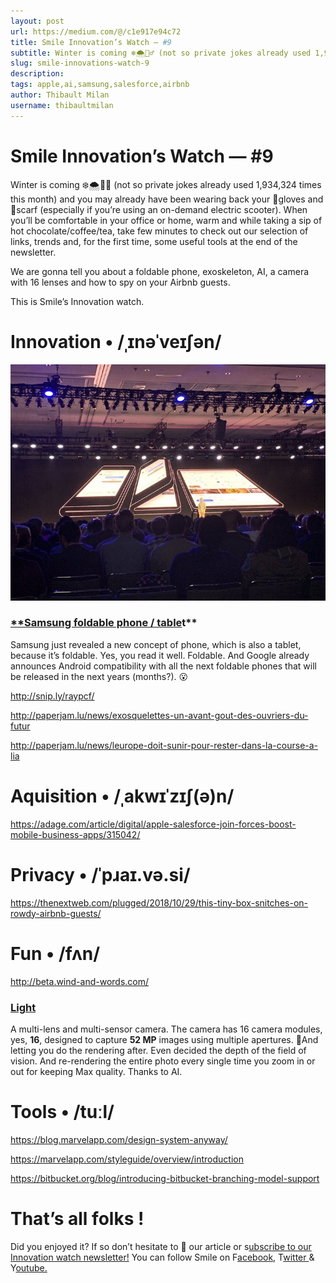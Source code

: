 ```yaml
---
layout: post
url: https://medium.com/@/c1e917e94c72
title: Smile Innovation’s Watch — #9
subtitle: Winter is coming ❄️🌨🧟‍♂️ (not so private jokes already used 1,934,324 times this month) and you may already have been wearing back your…
slug: smile-innovations-watch-9
description: 
tags: apple,ai,samsung,salesforce,airbnb
author: Thibault Milan
username: thibaultmilan
---
```


# Smile Innovation’s Watch — #9

Winter is coming ❄️🌨🧟‍♂️ (not so private jokes already used 1,934,324 times this month) and you may already have been wearing back your 🧤gloves and 🧣scarf (especially if you’re using an on-demand electric scooter). When you’ll be comfortable in your office or home, warm and while taking a sip of hot chocolate/coffee/tea, take few minutes to check out our selection of links, trends and, for the first time, some useful tools at the end of the newsletter.

We are gonna tell you about a foldable phone, exoskeleton, AI, a camera with 16 lenses and how to spy on your Airbnb guests.

This is Smile’s Innovation watch.

# Innovation • /ˌɪnəˈveɪʃən/

![](/assets/images/posts/0*wQQK0m4ywFKEHKB9)

### [**Samsung foldable phone / table](https://twitter.com/i/moments/1060537701991137280?utm_campaign=Smile%20Innovation%27s%20Watch&utm_medium=email&utm_source=Revue%20newsletter)t**

Samsung just revealed a new concept of phone, which is also a tablet, because it’s foldable. Yes, you read it well. Foldable. And Google already announces Android compatibility with all the next foldable phones that will be released in the next years (months?). 😮

http://snip.ly/raypcf/

http://paperjam.lu/news/exosquelettes-un-avant-gout-des-ouvriers-du-futur

http://paperjam.lu/news/leurope-doit-sunir-pour-rester-dans-la-course-a-lia

# Aquisition • /ˌakwɪˈzɪʃ(ə)n/

https://adage.com/article/digital/apple-salesforce-join-forces-boost-mobile-business-apps/315042/

# Privacy • /ˈpɹaɪ.və.si/

https://thenextweb.com/plugged/2018/10/29/this-tiny-box-snitches-on-rowdy-airbnb-guests/

# Fun • /fʌn/

http://beta.wind-and-words.com/

### [Light](https://light.co/?utm_campaign=Smile%20Innovation%27s%20Watch&utm_medium=email&utm_source=Revue%20newsletter)

A multi-lens and multi-sensor camera. The camera has 16 camera modules, yes, **16**, designed to capture **52 MP** images using multiple apertures. 📸And letting you do the rendering after. Even decided the depth of the field of vision. And re-rendering the entire photo every single time you zoom in or out for keeping Max quality. Thanks to AI.

# Tools • /tuːl/

https://blog.marvelapp.com/design-system-anyway/

https://marvelapp.com/styleguide/overview/introduction

https://bitbucket.org/blog/introducing-bitbucket-branching-model-support

# That’s all folks !

Did you enjoyed it? If so don’t hesitate to 👏 our article or s[ubscribe to our Innovation watch newsletter!](https://www.getrevue.co/profile/smileinnovation)
You can follow Smile on F[acebook,](https://www.facebook.com/smileopensource) T[witter ](https://www.twitter.com/GroupeSmile)& Y[outube.](http://www.youtube.com/user/SmileOpenSource)


